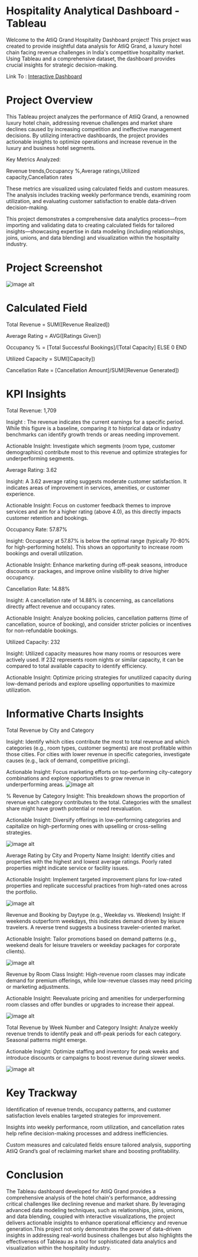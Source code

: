# Hospitality Analytical Dashboard - Tableau
Welcome to the AtliQ Grand Hospitality Dashboard project! This project was created to provide insightful data analysis for AtliQ Grand, a luxury hotel chain facing revenue challenges in India's competitive hospitality market. Using Tableau and a comprehensive dataset, the dashboard provides crucial insights for strategic decision-making.

Link To : [Interactive Dashboard](https://public.tableau.com/app/profile/sakshi.talmale/viz/TableauprojectHospitality/Dashboard1)

# Project Overview
This Tableau project analyzes the performance of AtliQ Grand, a renowned luxury hotel chain, addressing revenue challenges and market share declines caused by increasing competition and ineffective management decisions. By utilizing interactive dashboards, the project provides actionable insights to optimize operations and increase revenue in the luxury and business hotel segments.

Key Metrics Analyzed:

Revenue trends,Occupancy %,Average ratings,Utilized capacity,Cancellation rates

These metrics are visualized using calculated fields and custom measures. The analysis includes tracking weekly performance trends, examining room utilization, and evaluating customer satisfaction to enable data-driven decision-making.

This project demonstrates a comprehensive data analytics process—from importing and validating data to creating calculated fields for tailored insights—showcasing expertise in data modeling (including relationships, joins, unions, and data blending) and visualization within the hospitality industry.

# Project Screenshot
![image alt](https://github.com/Saktalmale16/Tableau_dashboard_project-2/blob/b5968758d5bd279dd4b3f9a46410f807901497dc/Tableau%20Dashboard.PNG)

# Calculated Field
 
 Total Revenue = SUM([Revenue Realized])
 
 Average Rating = AVG([Ratings Given])
 
 Occupancy % = [Total Successful Bookings]/[Total Capacity] ELSE 0 END
 
 Utilized Capacity = SUM([Capacity])
 
 Cancellation Rate = [Cancellation Amount]/SUM([Revenue Generated])


# KPI Insights
  Total Revenue: 1,709

  Insight : The revenue indicates the current earnings for a specific period. While this figure is a baseline, comparing it to historical data or industry benchmarks can identify growth trends or areas needing 
  improvement.

  Actionable Insight: Investigate which segments (room type, customer demographics) contribute most to this revenue and optimize strategies for underperforming segments.

  Average Rating: 3.62

  Insight: A 3.62 average rating suggests moderate customer satisfaction. It indicates areas of improvement in services, amenities, or customer experience.

  Actionable Insight: Focus on customer feedback themes to improve services and aim for a higher rating (above 4.0), as this directly impacts customer retention and bookings.

  Occupancy Rate: 57.87%

  Insight: Occupancy at 57.87% is below the optimal range (typically 70-80% for high-performing hotels). This shows an opportunity to increase room bookings and overall utilization.

  Actionable Insight: Enhance marketing during off-peak seasons, introduce discounts or packages, and improve online visibility to drive higher occupancy.

  Cancellation Rate: 14.88%

  Insight: A cancellation rate of 14.88% is concerning, as cancellations directly affect revenue and occupancy rates.

  Actionable Insight: Analyze booking policies, cancellation patterns (time of cancellation, source of booking), and consider stricter policies or incentives for non-refundable bookings.

  Utilized Capacity: 232

  Insight: Utilized capacity measures how many rooms or resources were actively used. If 232 represents room nights or similar capacity, it can be compared to total available capacity to identify efficiency.

  Actionable Insight: Optimize pricing strategies for unutilized capacity during low-demand periods and explore upselling opportunities to maximize utilization.

  
# Informative Charts Insights  
Total Revenue by City and Category

Insight:
Identify which cities contribute the most to total revenue and which categories (e.g., room types, customer segments) are most profitable within those cities.
For cities with lower revenue in specific categories, investigate causes (e.g., lack of demand, competitive pricing).

Actionable Insight:
Focus marketing efforts on top-performing city-category combinations and explore opportunities to grow revenue in underperforming areas.
![image alt](https://github.com/Saktalmale16/Tableau_dashboard_project-2/blob/0272eac0fca0afa2f2004b683b3f390a864b530a/Cluster%20Column%20Chart.PNG)

% Revenue by Category
Insight:
This breakdown shows the proportion of revenue each category contributes to the total. Categories with the smallest share might have growth potential or need reevaluation.

Actionable Insight:
Diversify offerings in low-performing categories and capitalize on high-performing ones with upselling or cross-selling strategies.

![image alt](https://github.com/Saktalmale16/Tableau_dashboard_project-2/blob/af6b52eb2917258a1b4eb77f3934683365962a20/Dount%20Chart.PNG)

Average Rating by City and Property Name
Insight:
Identify cities and properties with the highest and lowest average ratings. Poorly rated properties might indicate service or facility issues.

Actionable Insight:
Implement targeted improvement plans for low-rated properties and replicate successful practices from high-rated ones across the portfolio.

![image alt](https://github.com/Saktalmale16/Tableau_dashboard_project-2/blob/418b34ac55ed766be8e4773a72928cd2206fe3df/Highlighted%20Table%20Visual.PNG)

Revenue and Booking by Daytype (e.g., Weekday vs. Weekend)
Insight:
If weekends outperform weekdays, this indicates demand driven by leisure travelers. A reverse trend suggests a business traveler-oriented market.

Actionable Insight:
Tailor promotions based on demand patterns (e.g., weekend deals for leisure travelers or weekday packages for corporate clients).

![image alt]()

Revenue by Room Class
Insight:
High-revenue room classes may indicate demand for premium offerings, while low-revenue classes may need pricing or marketing adjustments.

Actionable Insight:
Reevaluate pricing and amenities for underperforming room classes and offer bundles or upgrades to increase their appeal.

![image alt]()

Total Revenue by Week Number and Category
Insight:
Analyze weekly revenue trends to identify peak and off-peak periods for each category. Seasonal patterns might emerge.

Actionable Insight:
Optimize staffing and inventory for peak weeks and introduce discounts or campaigns to boost revenue during slower weeks.

![image alt]()

# Key Trackway

Identification of revenue trends, occupancy patterns, and customer satisfaction levels enables targeted strategies for improvement.

Insights into weekly performance, room utilization, and cancellation rates help refine decision-making processes and address inefficiencies.

Custom measures and calculated fields ensure tailored analysis, supporting AtliQ Grand’s goal of reclaiming market share and boosting profitability.

# Conclusion
The Tableau dashboard developed for AtliQ Grand provides a comprehensive analysis of the hotel chain's performance, addressing critical challenges like declining revenue and market share. By leveraging advanced data modeling techniques, such as relationships, joins, unions, and data blending, coupled with interactive visualizations, the project delivers actionable insights to enhance operational efficiency and revenue generation.This project not only demonstrates the power of data-driven insights in addressing real-world business challenges but also highlights the effectiveness of Tableau as a tool for sophisticated data analytics and visualization within the hospitality industry.
